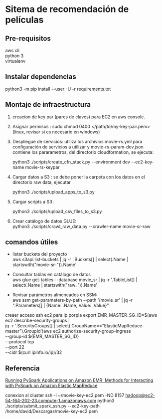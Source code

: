 # Sitema de recomendación de películas

## Pre-requisitos
aws cli  
python 3  
virtualenv
## Instalar dependencias
python3 -m pip install --user -U -r requirements.txt

## Montaje de infraestructura
1. creacion de key par (pares de claves) para EC2 en aws console.
2. Asignar permisos : sudo chmod 0400 </path/to/my-key-pair.pem> (linux, revisar si es necesario en windows)
3. Despliegue de servicios: utiliza los archivios movie-rs.yml para configuración de servicios a utilizar 
 y movie-rs-param-dev.json contiene los pararametros, del directorio cloudformation, se ejecuta: 
 
    python3 ./scripts/create_cfn_stack.py --environment dev --ec2-key-name movie-rs-keypar

4. Cargar datos a S3 : se debe poner la carpeta con los datos en el directorio raw data, ejecutar  
    
    python3 ./scripts/upload_apps_to_s3.py
    
5. Cargar scripts a S3 :  
    
    python3 ./scripts/upload_csv_files_to_s3.py

6. Crear catálogo de datos GLUE:  
  python3 ./scripts/crawl_raw_data.py --crawler-name movie-sr-raw



  
## comandos útiles
+ listar buckets del proyecto  
aws s3api list-buckets | jq -r '.Buckets[] | select(.Name | startswith("movie-sr-")).Name'
+ Consultar tablas en catálogo de datos  
 aws glue get-tables --database movie_sr | jq -r '.TableList[] | select(.Name | startswith("raw_")).Name'
 
+ Revisar parámetros almencados en SSM:   
aws ssm get-parameters-by-path --path '/movie_sr' | jq -r ".Parameters[] | {Name: .Name, Value: .Value}"



creaer acceso ssh ec2 para ip porpia export EMR_MASTER_SG_ID=$(aws ec2 describe-security-groups | \
    jq -r '.SecurityGroups[] | select(.GroupName=="ElasticMapReduce-master").GroupId')aws ec2 authorize-security-group-ingress \
    --group-id ${EMR_MASTER_SG_ID} \
    --protocol tcp \
    --port 22 \
    --cidr $(curl ipinfo.io/ip)/32

## Referencia
[Running PySpark Applications on Amazon EMR: Methods for Interacting with PySpark on Amazon Elastic MapReduce](https://garystafford.medium.com/running-pyspark-applications-on-amazon-emr-e536b7a865ca)


conexion al cluster
ssh -i ~/movie-key-ec2.pem -ND 8157 hadoop@ec2-54-164-202-23.compute-1.amazonaws.com
python3 ./scripts/submit_spark_ssh.py --ec2-key-path /home/david/Descargas/movie-key-ec2.pem
